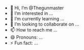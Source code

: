 - 👋 Hi, I’m @Thegunmaster
- 👀 I’m interested in ...
- 🌱 I’m currently learning ...
- 💞️ I’m looking to collaborate on ...
- 📫 How to reach me ...
- 😄 Pronouns: ...
- ⚡ Fun fact: ...

<!---
Thegunmaster/Thegunmaster is a ✨ special ✨ repository because its `README.md` (this file) appears on your GitHub profile.
You can click the Preview link to take a look at your changes.
--->
